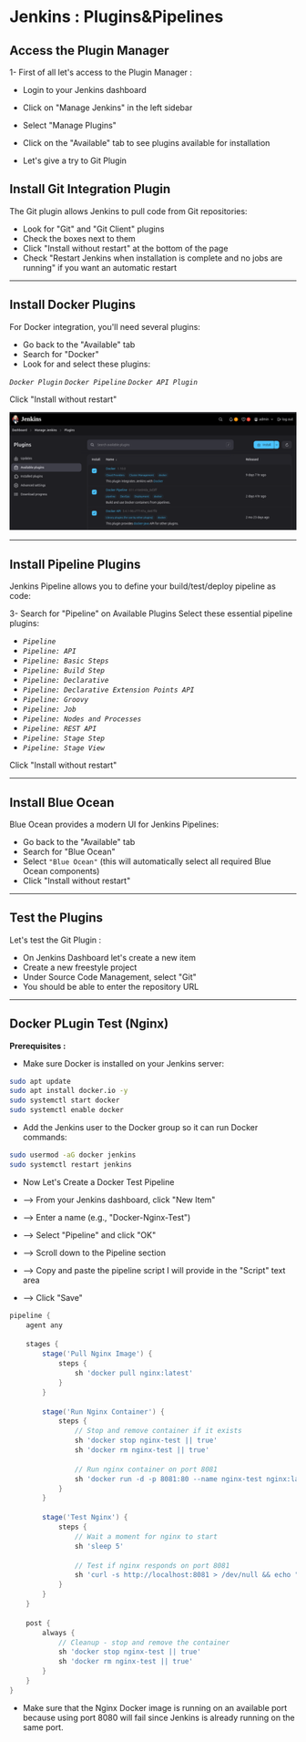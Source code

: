 # Jenkins : Plugins&Pipelines

## Access the Plugin Manager

1- First of all let's access to the Plugin Manager :

- Login to your Jenkins dashboard
- Click on "Manage Jenkins" in the left sidebar
- Select "Manage Plugins"
- Click on the "Available" tab to see plugins available for installation

- Let's give a try to Git Plugin

## Install Git Integration Plugin

The Git plugin allows Jenkins to pull code from Git repositories:

- Look for "Git" and "Git Client" plugins
- Check the boxes next to them
- Click "Install without restart" at the bottom of the page
- Check "Restart Jenkins when installation is complete and no jobs are running" if you want an automatic restart

***

## Install Docker Plugins

For Docker integration, you'll need several plugins:

- Go back to the "Available" tab
- Search for "Docker"
- Look for and select these plugins:

*`Docker Plugin`*
*`Docker Pipeline`*
*`Docker API Plugin`*

Click "Install without restart"

![Docker Plugin](/img/5-Docker.png)

***

## Install Pipeline Plugins

Jenkins Pipeline allows you to define your build/test/deploy pipeline as code:

3- Search for "Pipeline" on Available Plugins
Select these essential pipeline plugins:

- *`Pipeline`*
- *`Pipeline: API`*
- *`Pipeline: Basic Steps`*
- *`Pipeline: Build Step`*
- *`Pipeline: Declarative`*
- *`Pipeline: Declarative Extension Points API`*
- *`Pipeline: Groovy`*
- *`Pipeline: Job`*
- *`Pipeline: Nodes and Processes`*
- *`Pipeline: REST API`*
- *`Pipeline: Stage Step`*
- *`Pipeline: Stage View`*

Click "Install without restart"

***

## Install Blue Ocean

Blue Ocean provides a modern UI for Jenkins Pipelines:

- Go back to the "Available" tab
- Search for "Blue Ocean"
- Select `"Blue Ocean"` (this will automatically select all required Blue Ocean components)
- Click "Install without restart"

***

## Test the Plugins

Let's test the Git Plugin :

- On Jenkins Dashboard let's create a new item
- Create a new freestyle project
- Under Source Code Management, select "Git"
- You should be able to enter the repository URL

***

## Docker PLugin Test (Nginx)

**Prerequisites :**

- Make sure Docker is installed on your Jenkins server:

```bash
sudo apt update
sudo apt install docker.io -y
sudo systemctl start docker
sudo systemctl enable docker
```

- Add the Jenkins user to the Docker group so it can run Docker commands:

```bash
sudo usermod -aG docker jenkins
sudo systemctl restart jenkins
```

- Now Let's Create a Docker Test Pipeline

- --> From your Jenkins dashboard, click "New Item"
- --> Enter a name (e.g., "Docker-Nginx-Test")
- --> Select "Pipeline" and click "OK"
- --> Scroll down to the Pipeline section
- --> Copy and paste the pipeline script I will provide in the "Script" text area
- --> Click "Save"

```groovy
pipeline {
    agent any
    
    stages {
        stage('Pull Nginx Image') {
            steps {
                sh 'docker pull nginx:latest'
            }
        }
        
        stage('Run Nginx Container') {
            steps {
                // Stop and remove container if it exists
                sh 'docker stop nginx-test || true'
                sh 'docker rm nginx-test || true'
                
                // Run nginx container on port 8081
                sh 'docker run -d -p 8081:80 --name nginx-test nginx:latest'
            }
        }
        
        stage('Test Nginx') {
            steps {
                // Wait a moment for nginx to start
                sh 'sleep 5'
                
                // Test if nginx responds on port 8081
                sh 'curl -s http://localhost:8081 > /dev/null && echo "Nginx is running" || echo "Nginx failed to start"'
            }
        }
    }
    
    post {
        always {
            // Cleanup - stop and remove the container
            sh 'docker stop nginx-test || true'
            sh 'docker rm nginx-test || true'
        }
    }
}
```

- Make sure that the Nginx Docker image is running on an available port because using port 8080 will fail since Jenkins is already running on the same port.
